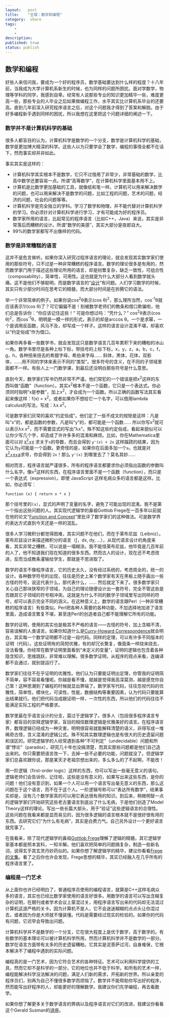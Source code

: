 ```yaml
---
layout:   post
title:    "王垠：数学和编程"
category:  share
tags:     
    -  
    -   
description: 
published: true
status: publish
---
```

 
<h2>数学和编程</h2>
 
<p>好些人来信问我，要成为一个好的程序员，数学基础要达到什么样的程度？十八年前，当我成为大学计算机系新生的时候，也为同样的问题所困扰。面对学数学，物理等学科的同学，我感到自卑。经常有人说那些专业的知识更加精华一些，难度更高一些，那些专业的人毕业之后如果做编程工作，水平其实比计算机系毕业的还要高。直到几年前深入研究程序语言之后，对这个问题我才得到了答案和解脱。由于好多编程新手遇到同样的困扰，所以我想在这里把这个问题详细的阐述一下。</p>
 
<h3>数学并不是计算机科学的基础</h3>
 
<p>很多人都盲目的认为，计算机科学是数学的一个分支，数学是计算机科学的基础，数学是更加博大精深的科学。这些人以为只要学会了数学，编程的事情全都不在话下，然而事实却并非如此。</p>
 
<p>事实其实是这样的：</p>
 
<ul>
<li>计算机科学其实根本不是数学，它只不过借用了非常少，非常基础的数学，比高中数学还要容易一点。所谓“高等数学”，在计算机科学里面基本用不上。</li>
<li>计算机是比数学更加基础的工具，就像纸和笔一样。计算机可以用来解决数学的问题，也可以用来解决不是数学的问题，比如工程的问题，艺术的问题，经济的问题，社会的问题等等。</li>
<li>计算机科学是完全独立的学科。学习了数学和物理，并不能代替对计算机科学的学习。你必须针对计算机科学进行学习，才有可能成为好的程序员。</li>
<li>数学家所用的语言，比起常见的程序语言（比如C++，Java）来说，其实是非常落后而糟糕的设计。所谓“数学的美感”，其实大部分是夜郎自大。</li>
<li>99%的数学家都写不出像样的代码。</li>
</ul>
 
 
<h3>数学是异常糟糕的语言</h3>
 
<p>这并不是危言耸听。如果你深入研究过程序语言的理论，就会发现其实数学家们使用的那些符号，只不过是一种非常糟糕的程序语言。数学的理论很多是有用的，然而数学家门用于描述这些理论所用的语言，却是纷繁复杂，缺乏一致性，可组合性（composability），简单性，可用性。这也就是为什么大部分人看到数学就头痛。这不是他们不够聪明，而是数学语言的“<a href="http://www.yinwang.org/blog-cn/2015/03/17/design">设计</a>”有问题。人们学习数学的时候，其实只有少部分时间在思考它的精髓，而大部分时间是在折腾它的语法。</p>
 
<p>举一个非常简单的例子。如果你说cos<sup>2</sup>θ表示(cos θ)<sup>2</sup>，那么理所当然，cos<sup>-1</sup>θ就应该表示1/(cos θ)了？可它偏偏不是！别被数学老师们的教条和借口欺骗啦，他们总是告诉你：“你应该记住这些！” 可是你想过吗：“凭什么？” cos<sup>2</sup>θ表示(cos θ)<sup>2</sup>，而cos<sup>-1</sup>θ，明明是一模一样的形式，表示的却是arccos θ。一个是求幂，一个是调用反函数，风马不及，却写成一个样子。这样的语言设计混淆不堪，却喜欢以“约定俗成”作为借口。</p>
 
<p>如果你再多看一些数学书，就会发现这只是数学语言几百年累积下来的糟粕的冰山一角。数学书里尽是各种上标下标，带括号的上标下标，x，y，z，a，b，c，f，g，h，各种扭来扭去的希腊字母，希伯来字母…… 斜体，黑体，花体，双影体，……用不同的字体来表示不同的“类型”。很多符号的含义，在不同的子领域里面都不一样。有些人上一门数学课，到最后还没明白那些符号是什么意思。</p>
 
<p>直到今天，数学家们写书仍然非常不严谨。他们常犯的一个错误是把x<sup>2</sup>这样的东西叫做“函数”（function）。其实x<sup>2</sup>根本不是一个函数，它只是一个表达式。你必须同时指明“x是参数”，加上x<sup>2</sup>，才会成为一个函数。所以正确的函数写法其实看起来像这样：f(x) = x<sup>2</sup>。或者如果你不想给它一个名字，可以借用lambda calculus的写法，写成：λx.x<sup>2</sup>。</p>
 
<p>可是数学家们灰常的喜欢“约定俗成”。他们定了一些不成文的规矩是这样：凡是叫“x”的，都是函数的参数，凡是叫“y”的，都可能是一个函数…… 所以你写x<sup>2</sup>就可以表示λx.x<sup>2</sup>，而不需要显式的写出“λx”。殊不知这些约定俗成，看起来貌似可以让你少写几个字，却造成了许许多多的混淆和麻烦。比如，你在Mathematica里面可以对 <a href="http://www.wolframalpha.com/input/?i=D%5Bx%5E2%2By%2Cx%5D">x<sup>2</sup>+y</a> 求关于<code>x</code>的导数，而且会得到 <code>y'(x) + 2x</code> 这样蹊跷的结果，因为它认为<code>y</code>可能是一个函数。更奇怪的是，如果你在后面多加一个<code>a</code>，也就是对<a href="http://www.wolframalpha.com/input/?i=D%5Bx%5E2%2By%2Ba%2Cx%5D">x<sup>2</sup>+y+a</a>求导，你会得到 <code>2x</code>！那么 <code>y'(x)</code> 到哪里去了？莫名其妙……</p>
 
<p>相对而言，程序语言就严谨很多，所有的程序语言都要求你必须指出函数的参数叫什么名字。像x<sup>2</sup>这样的东西，在程序语言里面不是一个函数（function），而只是一个表达式（expression）。即使 JavaScript 这样毛病众多的语言都是这样。比如，你必须写：</p>
 
<pre><code class="javascript">function (x) { return x * x }
</code></pre>
 
<p>那个括号里的<code>(x)</code>，显式的声明了变量的名字，避免了可能出现的混淆。我不是第一个指出这些问题的人。其实现代逻辑学的鼻祖Gottlob Frege在一百多年以前就在他的论文“<a href="http://www.olimon.org/uan/frege-writings.pdf">Function and Concept</a>”里批评了数学家们的这种做法。可是数学界的表达方式直到今天还是一样的混乱。</p>
 
<p>很多人学习微积分都觉得困难，其实问题不在他们，而在于莱布尼兹（Leibniz）。莱布尼兹设计来描述微积分的语言（∫，dx, dy, ...），从现代语言设计的角度来看，其实非常之糟糕，可以说是一塌糊涂。我不能怪莱布尼兹，他毕竟是几百年前的人了，他不知道我们现在知道的很多东西。然而古人的设计，现在还不考虑改进，反而当成教条灌输给学生，那就是不思进取了。</p>
 
<p>数学的语言不像程序语言，它的历史太久，没有经过系统的，考虑周全的，统一的设计。各种数学符号的出现，往往是历史上某个数学家有天在黑板上随手画出一些古怪的符号，说这代表什么，那代表什么，…… 然后就定下来了。很多数学家只关心自己那块狭窄的子领域，为自己的理论随便设计出一套符号，完全不管这些是否跟其它子领域的符号相冲突。这就是为什么不同的数学子领域里写出同样的符号，却可以表示完全不同的涵义。在这种意义上，数学的语言跟Perl（一种非常糟糕的程序语言）有些类似。Perl把各种人需要的各种功能，不加选择地加进了语言里面，造成语言繁复不堪，甚至连Perl的创造者自己都不能理解它所有的功能。</p>
 
<p>数学的证明，使用的其实也是极其不严格的语言——古怪的符号，加上含糊不清，容易误解的人类语言。如果你知道什么是<a href="https://en.wikipedia.org/wiki/Curry%E2%80%93Howard_correspondence">Curry-Howard Correspondence</a>就会明白，其实每一个数学证明都不过是一段代码。同样的定理，可以有许多不同版本的证明（代码）。这些证明有的简短优雅，有的却冗长繁复，像面条一样绕来绕去，没法看懂。你经常在数学证明里面看到“未定义的变量”，证明的逻辑也包含着各种隐含知识，思维跳跃，非常难以理解。很多数学证明，从程序的观点来看，连编译都不会通过，就别提运行了。</p>
 
<p>数学家们往往不在乎证明的优雅性。他们认为只要能证明出定理，你管我的证明简不简单，容不容易看懂呢。你越是看不懂，就越是觉得我高深莫测，越是感觉你自己笨！这种思潮到了编程的时候就显出弊端了。数学家写代码，往往忽视代码的优雅性，简单性，模块化，可读性，性能，数据结构等重要因素，认为代码只要能算出结果就行。他们把代码当成跟证明一样，一次性的东西，所以他们的代码往往不能满足实际工程的严格要求。</p>
 
<p>数学里最在乎语言设计的分支，莫过于逻辑学了。很多人（包括很多程序语言专家）都盲目的崇拜逻辑学家，盲目的相信数理逻辑是优雅美好的语言。在程序语言界，数理逻辑已经成为一种灾害，明明很容易就能解释清楚的语义，非得写成一堆稀奇古怪，含义混淆的逻辑公式。殊不知其实数理逻辑也是有很大的历史遗留问题和误区的。研究逻辑学的人经常遇到各种“不可判定”（undecidable）问题和所谓“悖论”（paradox），研究几十年也没搞清楚，而其实那些问题都是他们自己造出来的。你只需要把语言改一下，去掉一些不必要的功能，问题就没了。但逻辑学家们总喜欢跟你说，那是某天才老祖宗想出来的，多么多么的了不起啊，不能改！</p>
 
<p>用一阶逻辑（first-order logic）这样的东西，你可以写出一些毫无意义的语句。逻辑老师们会告诉你，记住啦，这些是没有意义的，如果写出来这些东西，是你的问题！他们没有意识到，如果一个人可以用一个语言写出毫无意义的东西，那么这问题在于这个语言，而不在于这个人。一阶逻辑号称可以“表达所有数学”，结果事实却是，没有几个数学家真的可以用它表达很有用的知识。到后来，稍微明智一点的逻辑学家们开始研究这些老古董语言到底出了什么毛病，于是他们创造了Model Theory这样的理论。写出一些长篇大部头，用于“验证”这些逻辑语言的合理性。这些问题在我看来都是显而易见的，因为很多逻辑的语言根本就不是很好很有用的东西。去研究它们“为什么有毛病”，其实是白费力气。自己另外设计一个更好语言就完事了。</p>
 
<p>在我看来，除了现代逻辑学的鼻祖<a href="https://en.wikipedia.org/wiki/Gottlob_Frege">Gottlob Frege</a>理解了逻辑的精髓，其它逻辑学家基本都是照本宣科，一知半解。他们喜欢把简单的问题搞复杂，制造一些新名词，说得玄乎其玄灵丹妙药似的。如果你想了解逻辑学的精华，建议你看看<a href="http://www.olimon.org/uan/frege-writings.pdf">Frege的文集</a>。看了之后你也许会发现，Frege思想的精华，其实已经融入在几乎所有的程序语言里了。</p>
 
<h3>编程是一门艺术</h3>
 
<p>从上面你也许已经明白了，普通程序员使用的编程语言，就算是C++这样毛病众多的语言，其实也已经比数学家使用的语言好很多。用数学的语言可以写出含糊复杂的证明，在期刊或者学术会议上蒙混过关，用程序语言写出来的代码却无法混过计算机这道严格的关卡。因为计算机不是人，它不会迷迷糊糊的点点头让你混过去，或者因为你是大师就不懂装懂。代码是需要经过现实的检验的。如果你的代码有问题，它迟早会导致出问题。</p>
 
<p>计算机科学并不是数学的一个分支，它在很大程度上是优于数学，高于数学的。有些数学的基本理论可以被计算机科学所用，然而计算机科学并不是数学的一部分。数学在语言方面带有太多的历史遗留糟粕，它其实是泥菩萨过河，自身难保，它根本解决不了编程中遇到的实际问题。</p>
 
<p>编程真的是一门艺术，因为它符合艺术的各种特征。艺术可以利用科学提供的工具，然而它却不是科学的一部分，它的地位也并不低于科学。和所有的艺术一样，编程能解决科学没法解决的问题，满足人们新的需求，开拓新的世界。所以亲爱的程序员们，别再为自己不懂很多数学而烦恼了。数学并不能帮助你写出好的程序，然而能写出好程序的人，却能更好的理解数学。我建议你们先学编程，再去看数学。</p>
 
<p>如果你想了解更多关于数学语言的弊病以及程序语言对它们的改进，我建议你看看这个Gerald Susman的<a href="http://www.infoq.com/presentations/Expression-of-Ideas" style="cursor: url(chrome-extension://ledmjlnkdlappilhaaihfhanlpdjjalm/rockhand.png), auto;">讲座</a>。</p>
 
